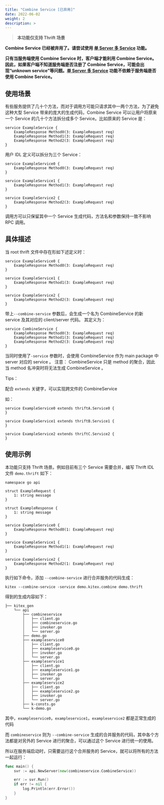 ```yaml
---
title: "Combine Service [已弃用]"
date: 2022-06-02
weight: 2
description: >
---
```


> **本功能仅支持 Thrift 场景**

**Combine Service 已经被弃用了。请尝试使用 [单 Server 多 Service](https://www.cloudwego.io/zh/docs/kitex/tutorials/advanced-feature/multi_service/) 功能。**

**只有当服务端使用 Combine Service 时，客户端才能利用 Combine Service。因此，如果客户端不知道服务端是否注册了 Combine Service，可能会出现“unknown service”等问题。[单 Server 多 Service](https://www.cloudwego.io/zh/docs/kitex/tutorials/advanced-feature/multi_service/) 功能不依赖于服务端是否使用 Combine Service。**

## 使用场景

有些服务提供了几十个方法，而对于调用方可能只请求其中一两个方法，为了避免这种大型 Service 带来的庞大的生成代码，Combine Service 可以让用户将原来一个 Service 的几十个方法拆分成多个 Service。比如原来的 Service 是：

```thrift
service ExampleService {
    ExampleResponse Method0(3: ExampleRequest req)
    ExampleResponse Method1(3: ExampleRequest req)
    ExampleResponse Method2(3: ExampleRequest req)
}
```

用户 IDL 定义可以拆分为三个 Service：

```thrift
service ExampleService0 {
    ExampleResponse Method0(3: ExampleRequest req)
}

service ExampleService1 {
    ExampleResponse Method1(3: ExampleRequest req)
}

service ExampleService2 {
    ExampleResponse Method2(3: ExampleRequest req)
}
```

调用方可以只保留其中一个 Service 生成代码，方法名和参数保持一致不影响 RPC 调用。

## 具体描述

当 root thrift 文件中存在形如下述定义时：

```thrift
service ExampleService0 {
    ExampleResponse Method0(3: ExampleRequest req)
}

service ExampleService1 {
    ExampleResponse Method1(3: ExampleRequest req)
}

service ExampleService2 {
    ExampleResponse Method2(3: ExampleRequest req)
}
```

带上`--combine-service` 参数后，会生成一个名为 CombineService 的新 service 及其对应的 client/server 代码。
其定义为：

```thrift
service CombineService {
    ExampleResponse Method0(3: ExampleRequest req)
    ExampleResponse Method1(3: ExampleRequest req)
    ExampleResponse Method2(3: ExampleRequest req)
}
```

当同时使用了`-service` 参数时，会使用 CombineService 作为 main package 中 server 对应的 service 。
注意： CombineService 只是 method 的聚合，因此当 method 名冲突时将无法生成 CombineService 。

Tips：

配合 `extends` 关键字，可以实现跨文件的 CombineService

如：

```
service ExampleService0 extends thriftA.Service0 {
}

service ExampleService1 extends thriftB.Service1 {
}

service ExampleService2 extends thriftC.Service2 {
}
```

## 使用示例

本功能只支持 Thrift 场景。例如目前有三个 Service 需要合并，编写 Thrift IDL 文件 `demo.thrift` 如下：

```Thrift
namespace go api

struct ExampleRequest {
	1: string message
}

struct ExampleResponse {
	1: string message
}

service ExampleService0 {
    ExampleResponse Method0(1: ExampleRequest req)
}

service ExampleService1 {
    ExampleResponse Method1(1: ExampleRequest req)
}

service ExampleService2 {
    ExampleResponse Method2(1: ExampleRequest req)
}
```

执行如下命令，添加 `--combine-service` 进行合并服务的代码生成：

```
kitex --combine-service -service demo.kitex.combine demo.thrift
```

得到的生成内容如下：

```
├── kitex_gen
    └── api
        ├── combineservice
        │   ├── client.go
        │   ├── combineservice.go
        │   ├── invoker.go
        │   └── server.go
        ├── demo.go
        ├── exampleservice0
        │   ├── client.go
        │   ├── exampleservice0.go
        │   ├── invoker.go
        │   └── server.go
        ├── exampleservice1
        │   ├── client.go
        │   ├── exampleservice1.go
        │   ├── invoker.go
        │   └── server.go
        ├── exampleservice2
        │   ├── client.go
        │   ├── exampleservice2.go
        │   ├── invoker.go
        │   └── server.go
        ├── k-consts.go
        └── k-demo.go
```

其中，`exampleservice0`，`exampleservice1`，`exampleservice2` 都是正常生成的代码

而 `combineservice` 则为 `--combine-service` 生成的合并服务的代码，其中各个方法都是对另外的 Service 进行的聚合，可以通过这个 Service 进行统一的使用。

所以在服务端启动时，只需要运行这个合并服务的 Service，就可以将所有的方法一起运行：

```go
func main() {
	svr := api.NewServer(new(combineservice.CombineService))

	err := svr.Run()
	if err != nil {
		log.Println(err.Error())
	}
}
```
